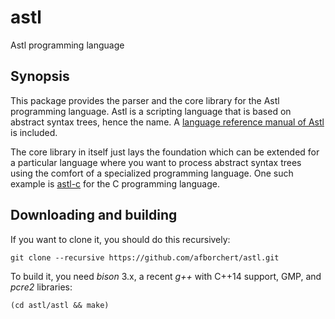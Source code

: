 # astl
Astl programming language

## Synopsis

This package provides the parser and the core library for the
Astl programming language. Astl is a scripting language that
is based on abstract syntax trees, hence the name. A
[language reference manual of Astl](../blob/refman/astl-refman.pdf)
is included.

The core library in itself just lays the foundation which
can be extended for a particular language where you want to
process abstract syntax trees using the comfort of a specialized
programming language. One such example is
[astl-c](https://github.com/afborchert/astl-c) for the C
programming language.

## Downloading and building

If you want to clone it, you should do this recursively:

```
git clone --recursive https://github.com/afborchert/astl.git
```

To build it, you need _bison_ 3.x, a recent _g++_ with
C++14 support, GMP, and _pcre2_ libraries:

```
(cd astl/astl && make)
```
